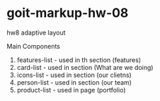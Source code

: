 # goit-markup-hw-08

hw8 adaptive layout


Main Components

1. features-list - used in th section (features)
2. card-list - used in section (What are we doing)
3. icons-list - used in section (our clietns)
4. person-list - used in section (our team)
5. product-list - used in page (portfolio)
